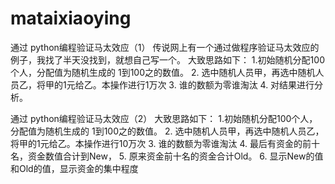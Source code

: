 # mataixiaoying
通过 python编程验证马太效应（1）
 传说网上有一个通过做程序验证马太效应的例子，我找了半天没找到，就想自己写一个。
 大致思路如下：
 1.初始随机分配100个人，分配值为随机生成的 1到100之的数值。
 2. 选中随机人员甲，再选中随机人员乙，将甲的1元给乙。本操作进行1万次
 3. 谁的数额为零谁淘汰
 4. 对结果进行分析。

通过 python编程验证马太效应（2）
  大致思路如下：
  1.初始随机分配100个人，分配值为随机生成的 1到100之的数值。
  2. 选中随机人员甲，再选中随机人员乙，将甲的1元给乙。本操作进行10万次
  3. 谁的数额为零谁淘汰
  4. 最后有资金的前十名，资金数值合计到New，
  5. 原来资金前十名的资金合计Old。
  6. 显示New的值和Old的值，显示资金的集中程度

